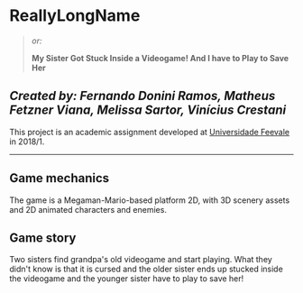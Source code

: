 # ReallyLongName
> *or:* 
> 
> **My Sister Got Stuck Inside a Videogame! And I have to Play to Save Her**
 
***Created by:** Fernando Donini Ramos, Matheus Fetzner Viana, Melissa Sartor, Vinícius Crestani*
---

This project is an academic assignment developed at [Universidade Feevale](https://www.feevale.br/) in 2018/1.

---

## Game mechanics
The game is a Megaman-Mario-based platform 2D, with 3D scenery assets and 2D animated characters and enemies.

## Game story
Two sisters find grandpa's old videogame and start playing. What they didn't know is that it is cursed and the older sister ends up stucked inside the videogame and the younger sister have to play to save her!

